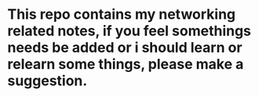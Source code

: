 # This repo contains my networking related notes, if you feel somethings needs be added or i should learn or relearn some things, please make a suggestion.
